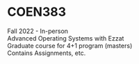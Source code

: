 # COEN383
Fall 2022 - In-person\
Advanced Operating Systems with Ezzat\
Graduate course for 4+1 program (masters)\
Contains Assignments, etc.